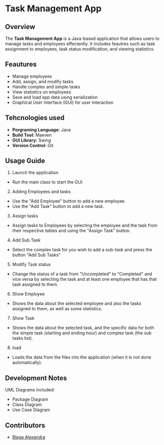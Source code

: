 # Task Management App

## Overview
The **Task Management App** is a Java-based application that allows users to manage tasks and employees effeciently. It includes feautres such as task assignment to employees, task status modification, and viewing statistics.


## Feautures
- Manage employees
- Add, assign, and modify tasks
- Handle complex and simple tasks
- View statistics on employees
- Save and load app data using serialization
- Graphical User Interface (GUI) for user interaction

## Tehcnologies used
- **Porgraming Language:** Java
- **Build Tool:** Maeven
- **GUI Library:** Swing
- **Version Control:** Git

## Usage Guide
 1. Launch the application
- Run the main class to start the GUI
 2. Adding Employees and tasks
- Use the "Add Employee" button to add a new employee.
- Use the "Add Task" button to add a new task.
 3. Assign tasks
- Assign tasks to Employees by selecting the employee and the task from their respective tables and using the "Assign Task" button.
 4. Add Sub Task
- Select the complex task for you wish to add a sub-task and press the button "Add Sub Tasks"
 5. Modify Task status
- Change the status of a task from "Uncompleted" to "Completed" and vice versa by selecting the task and at least one employee that has that task assigned to them.
 6. Show Employee
- Shows the data about the selected employee and also the tasks assigned to them, as well as some statistics.
 7. Show Task
- Shows the data about the selected task, and the specific data for both the simple task (starting and ending hour) and complex task (the sub tasks list).
 8. load
- Loads the data from the files into the application (when it is not done automatically).

## Development Notes
 UML Diagrams included:
- Package Diagram
- Class Diagram
- Use Case Diagram

## Contributors

- [Blaga Alexandra](https://github.com/ale23blaga)
